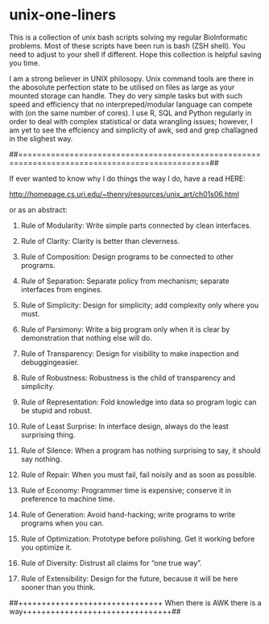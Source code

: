 # unix-one-liners
This is a collection of unix bash scripts solving my regular BioInformatic problems.
Most of these scripts have been run is bash (ZSH shell). You need to adjust to your shell if different.
Hope this collection is helpful saving you time.

I am a strong believer in UNIX philosopy. Unix command tools are there in the abosolute perfection state to be utilised on files as large as your mounted storage can handle.
They do very simple tasks but with such speed and efficiency that no interpreped/modular language can compete with (on the same number of cores). I use R, SQL and Python regularly in order to deal with complex statistical or data wrangling issues; however, I am yet to see the effciency and simplicity of awk, sed and grep challagned in the slighest way.

##===============================================================================================##

If ever wanted to know why I do things the way I do, have a read HERE: 

http://homepage.cs.uri.edu/~thenry/resources/unix_art/ch01s06.html

or as an abstract: 

1. Rule of Modularity: Write simple parts connected by clean interfaces.

2. Rule of Clarity: Clarity is better than cleverness.

3. Rule of Composition: Design programs to be connected to other programs.

4. Rule of Separation: Separate policy from mechanism; separate interfaces from engines.

5. Rule of Simplicity: Design for simplicity; add complexity only where you must.

6. Rule of Parsimony: Write a big program only when it is clear by demonstration that nothing else will do.

7. Rule of Transparency: Design for visibility to make inspection and debuggingeasier.

8. Rule of Robustness: Robustness is the child of transparency and simplicity.

9. Rule of Representation: Fold knowledge into data so program logic can be stupid and robust.

10. Rule of Least Surprise: In interface design, always do the least surprising thing.

11. Rule of Silence: When a program has nothing surprising to say, it should say nothing.

12. Rule of Repair: When you must fail, fail noisily and as soon as possible.

13. Rule of Economy: Programmer time is expensive; conserve it in preference to machine time.

14. Rule of Generation: Avoid hand-hacking; write programs to write programs when you can.

15. Rule of Optimization: Prototype before polishing. Get it working before you optimize it.

16. Rule of Diversity: Distrust all claims for “one true way”.

17. Rule of Extensibility: Design for the future, because it will be here sooner than you think. 

##+++++++++++++++++++++++++++++++ When there is AWK there is a way++++++++++++++++++++++++++++++++##
